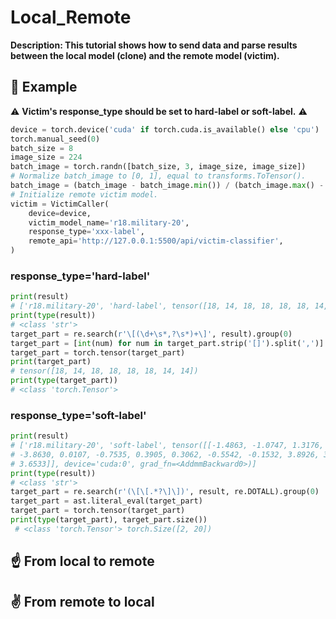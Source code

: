 # Local_Remote
**Description: This tutorial shows how to send data and parse results between the local model (clone) and the remote model (victim).**

## 👊 Example
⚠ **Victim's response_type should be set to hard-label or soft-label.** ⚠
```python
device = torch.device('cuda' if torch.cuda.is_available() else 'cpu')
torch.manual_seed(0)
batch_size = 8
image_size = 224
batch_image = torch.randn([batch_size, 3, image_size, image_size])
# Normalize batch_image to [0, 1], equal to transforms.ToTensor().
batch_image = (batch_image - batch_image.min()) / (batch_image.max() - batch_image.min())
# Initialize remote victim model.
victim = VictimCaller(
    device=device,
    victim_model_name='r18.military-20',
    response_type='xxx-label',
    remote_api='http://127.0.0.1:5500/api/victim-classifier',
)
```
### response_type='hard-label'
```python
print(result)
# ['r18.military-20', 'hard-label', tensor([18, 14, 18, 18, 18, 18, 14, 14], device='cuda:0')]
print(type(result))
# <class 'str'>
target_part = re.search(r'\[(\d+\s*,?\s*)+\]', result).group(0)
target_part = [int(num) for num in target_part.strip('[]').split(',')]
target_part = torch.tensor(target_part)
print(target_part)
# tensor([18, 14, 18, 18, 18, 18, 14, 14])
print(type(target_part))
# <class 'torch.Tensor'>
```
### response_type='soft-label'
```python
print(result)
# ['r18.military-20', 'soft-label', tensor([[-1.4863, -1.0747, 1.3176, -1.2749, -0.7421, -0.3141, -3.1253,
# -3.8630, 0.0107, -0.7535, 0.3905, 0.3062, -0.5542, -0.1532, 3.8926, 3.0952, -0.5869, -0.3717, 4.0759,
# 3.6533]], device='cuda:0', grad_fn=<AddmmBackward0>)]
print(type(result))
# <class 'str'>
target_part = re.search(r'(\[\[.*?\]\])', result, re.DOTALL).group(0)
target_part = ast.literal_eval(target_part)
target_part = torch.tensor(target_part)
print(type(target_part), target_part.size())
 # <class 'torch.Tensor'> torch.Size([2, 20])
```

## ☝ From local to remote

## ✌ From remote to local
